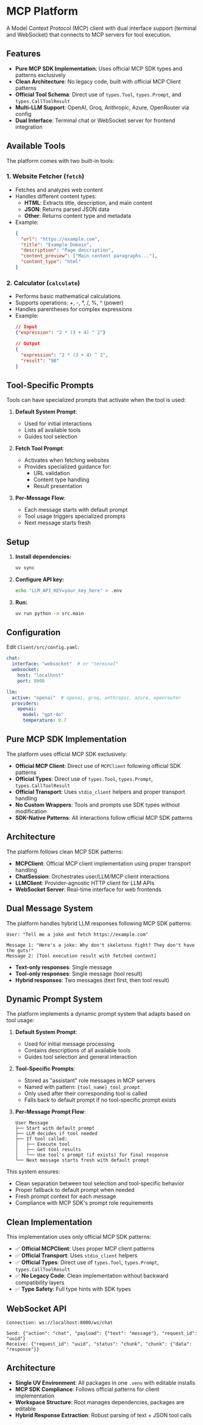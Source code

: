 # MCP Platform

A Model Context Protocol (MCP) client with dual interface support (terminal and WebSocket) that connects to MCP servers for tool execution.

## Features

- **Pure MCP SDK Implementation**: Uses official MCP SDK types and patterns exclusively
- **Clean Architecture**: No legacy code, built with official MCP Client patterns
- **Official Tool Schema**: Direct use of `types.Tool`, `types.Prompt`, and `types.CallToolResult`
- **Multi-LLM Support**: OpenAI, Groq, Anthropic, Azure, OpenRouter via config
- **Dual Interface**: Terminal chat or WebSocket server for frontend integration

## Available Tools

The platform comes with two built-in tools:

### 1. Website Fetcher (`fetch`)
- Fetches and analyzes web content
- Handles different content types:
  - **HTML**: Extracts title, description, and main content
  - **JSON**: Returns parsed JSON data
  - **Other**: Returns content type and metadata
- Example:
  ```json
  {
    "url": "https://example.com",
    "title": "Example Domain",
    "description": "Page description",
    "content_preview": ["Main content paragraphs..."],
    "content_type": "html"
  }
  ```

### 2. Calculator (`calculate`)
- Performs basic mathematical calculations
- Supports operations: +, -, *, /, %, ^ (power)
- Handles parentheses for complex expressions
- Example:
  ```json
  // Input
  {"expression": "2 * (3 + 4) ^ 2"}

  // Output
  {
    "expression": "2 * (3 + 4) ^ 2",
    "result": "98"
  }
  ```

## Tool-Specific Prompts

Tools can have specialized prompts that activate when the tool is used:

1. **Default System Prompt**:
   - Used for initial interactions
   - Lists all available tools
   - Guides tool selection

2. **Fetch Tool Prompt**:
   - Activates when fetching websites
   - Provides specialized guidance for:
     - URL validation
     - Content type handling
     - Result presentation

3. **Per-Message Flow**:
   - Each message starts with default prompt
   - Tool usage triggers specialized prompts
   - Next message starts fresh

## Setup

1. **Install dependencies:**
   ```bash
   uv sync
   ```

2. **Configure API key:**
   ```bash
   echo "LLM_API_KEY=your_key_here" > .env
   ```

3. **Run:**
   ```bash
   uv run python -m src.main
   ```

## Configuration

Edit `Client/src/config.yaml`:

```yaml
chat:
  interface: "websocket"  # or "terminal"
  websocket:
    host: "localhost"
    port: 8000

llm:
  active: "openai"  # openai, groq, anthropic, azure, openrouter
  providers:
    openai:
      model: "gpt-4o"
      temperature: 0.7
```

## Pure MCP SDK Implementation

The platform uses official MCP SDK exclusively:
- **Official MCP Client**: Direct use of `MCPClient` following official SDK patterns
- **Official Types**: Direct use of `types.Tool`, `types.Prompt`, `types.CallToolResult`
- **Official Transport**: Uses `stdio_client` helpers and proper transport handling
- **No Custom Wrappers**: Tools and prompts use SDK types without modification
- **SDK-Native Patterns**: All interactions follow official MCP SDK patterns

## Architecture

The platform follows clean MCP SDK patterns:

- **MCPClient**: Official MCP client implementation using proper transport handling
- **ChatSession**: Orchestrates user/LLM/MCP client interactions
- **LLMClient**: Provider-agnostic HTTP client for LLM APIs
- **WebSocket Server**: Real-time interface for web frontends

## Dual Message System

The platform handles hybrid LLM responses following MCP SDK patterns:

```
User: "Tell me a joke and fetch https://example.com"

Message 1: "Here's a joke: Why don't skeletons fight? They don't have the guts!"
Message 2: [Tool execution result with fetched content]
```

- **Text-only responses**: Single message
- **Tool-only responses**: Single message (tool result)
- **Hybrid responses**: Two messages (text first, then tool result)

## Dynamic Prompt System

The platform implements a dynamic prompt system that adapts based on tool usage:

1. **Default System Prompt**:
   - Used for initial message processing
   - Contains descriptions of all available tools
   - Guides tool selection and general interaction

2. **Tool-Specific Prompts**:
   - Stored as "assistant" role messages in MCP servers
   - Named with pattern: `{tool_name}_tool_prompt`
   - Only used after their corresponding tool is called
   - Falls back to default prompt if no tool-specific prompt exists

3. **Per-Message Prompt Flow**:
   ```
   User Message
   ├── Start with default prompt
   ├── LLM decides if tool needed
   ├── If tool called:
   │   ├── Execute tool
   │   ├── Get tool results
   │   └── Use tool's prompt (if exists) for final response
   └── Next message starts fresh with default prompt
   ```

This system ensures:
- Clean separation between tool selection and tool-specific behavior
- Proper fallback to default prompt when needed
- Fresh prompt context for each message
- Compliance with MCP SDK's prompt role requirements

## Clean Implementation

This implementation uses only official MCP SDK patterns:
- ✅ **Official MCPClient**: Uses proper MCP client patterns
- ✅ **Official Transport**: Uses `stdio_client` helpers
- ✅ **Official Types**: Direct use of `types.Tool`, `types.Prompt`, `types.CallToolResult`
- ✅ **No Legacy Code**: Clean implementation without backward compatibility layers
- ✅ **Type Safety**: Full type hints with SDK types

## WebSocket API

```
Connection: ws://localhost:8000/ws/chat

Send: {"action": "chat", "payload": {"text": "message"}, "request_id": "uuid"}
Receive: {"request_id": "uuid", "status": "chunk", "chunk": {"data": "response"}}
```

## Architecture

- **Single UV Environment**: All packages in one `.venv` with editable installs
- **MCP SDK Compliance**: Follows official patterns for client implementation
- **Workspace Structure**: Root manages dependencies, packages are editable
- **Hybrid Response Extraction**: Robust parsing of text + JSON tool calls
